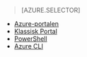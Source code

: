 > [AZURE.SELECTOR]
- [Azure-portalen](../articles/virtual-network/virtual-networks-create-vnet-classic-pportal.md)
- [Klassisk Portal](../articles/virtual-network/virtual-networks-create-vnet-classic-portal.md)
- [PowerShell](../articles/virtual-network/virtual-networks-create-vnet-classic-netcfg-ps.md)
- [Azure CLI](../articles/virtual-network/virtual-networks-create-vnet-classic-cli.md)